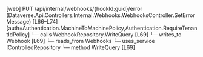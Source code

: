 [web] PUT /api/internal/webhooks/{hookId:guid}/error  (Dataverse.Api.Controllers.Internal.Webhooks.WebhooksController.SetErrorMessage)  [L66–L74] [auth=Authentication.MachineToMachinePolicy,Authentication.RequireTenantIdPolicy]
  └─ calls WebhookRepository.WriteQuery [L69]
  └─ writes_to Webhook [L69]
    └─ reads_from Webhooks
  └─ uses_service IControlledRepository<Webhook>
    └─ method WriteQuery [L69]

